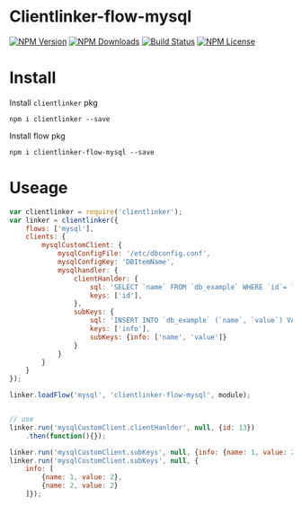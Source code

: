 Clientlinker-flow-mysql
========================

[![NPM Version][npm-image]][npm-url]
[![NPM Downloads][downloads-image]][npm-url]
[![Build Status][travis-image]][travis-url]
[![NPM License][license-image]][npm-url]


# Install

Install `clientlinker` pkg

```shell
npm i clientlinker --save
```

Install flow pkg

```shell
npm i clientlinker-flow-mysql --save
```


# Useage

```javascript
var clientlinker = require('clientlinker');
var linker = clientlinker({
	flows: ['mysql'],
	clients: {
		mysqlCustomClient: {
			mysqlConfigFile: '/etc/dbconfig.conf',
			mysqlConfigKey: 'DBItemName',
			mysqlhandler: {
				clientHanlder: {
					sql: 'SELECT `name` FROM `db_example` WHERE `id`= ?',
					keys: ['id'],
				},
				subKeys: {
					sql: 'INSERT INTO `db_example` (`name`, `value`) VALUES ?',
					keys: ['info'],
					subKeys: {info: ['name', 'value']}
				}
			}
		}
	}
});

linker.loadFlow('mysql', 'clientlinker-flow-mysql', module);


// use
linker.run('mysqlCustomClient.clientHanlder', null, {id: 13})
	.then(function(){});

linker.run('mysqlCustomClient.subKeys', null, {info: {name: 1, value: 2}});
linker.run('mysqlCustomClient.subKeys', null, {
	info: [
		{name: 1, value: 2},
		{name: 2, value: 2}
	]});
```


[npm-image]: http://img.shields.io/npm/v/clientlinker-flow-mysql.svg
[downloads-image]: http://img.shields.io/npm/dm/clientlinker-flow-mysql.svg
[npm-url]: https://www.npmjs.org/package/clientlinker-flow-mysql
[travis-image]: http://img.shields.io/travis/Bacra/node-clientlinker-flow-mysql/master.svg?label=linux
[travis-url]: https://travis-ci.org/Bacra/node-clientlinker-flow-mysql
[coveralls-image]: https://img.shields.io/coveralls/Bacra/node-clientlinker-flow-mysql.svg
[coveralls-url]: https://coveralls.io/github/Bacra/node-clientlinker-flow-mysql
[license-image]: http://img.shields.io/npm/l/clientlinker-flow-mysql.svg
